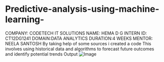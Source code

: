 # Predictive-analysis-using-machine-learning-
COMPANY: CODETECH IT SOLUTIONS 
NAME: HEMA D G 
INTERN ID: CT12DG1241 
DOMAIN:DATA ANALYTICS
DURATION:4 WEEKS 
MENTOR: NEELA SANTOSH 
By taking help of some sources i created a code 
This involves using historical data and algorithms to forecast future outcomes and identify potential trends
Output 
![Image](https://github.com/user-attachments/assets/da84f43c-4d3e-4d2e-82a6-af75aa7dc70d)
